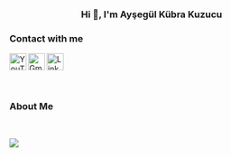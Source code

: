 <h3 align="center">Hi 👋, I'm Ayşegül Kübra Kuzucu </h3>

### Contact with me
[<img align="center" alt="LinkedIn" width="30px" src="https://www.vectorlogo.zone/logos/linkedin/linkedin-icon.svg" />][linkedin]
[<img align="left" alt="YouTube" width="30px" src="https://www.vectorlogo.zone/logos/youtube/youtube-ar21.svg" />][youtube]
[<img align="left" alt="Gmail" width="30px" src="https://www.vectorlogo.zone/logos/gmail/gmail-icon.svg">][email]



<br/>

 ### About Me
<img style='margin-top:30px' src="https://github-readme-stats.vercel.app/api?username=AbdullahOztuurkk&show_icons=true">

<!--
LINKS
-->
[youtube]:  https://www.youtube.com/channel/UCcqJsmf2GfTYKzqr9tqyGqA/videos
[email]:    mailto:aysegulk.kuzucu@gmail.com
[linkedin]: https://www.linkedin.com/in/aysegulkkuzucu/
[nonask]:   https://github.com/nonAsk-Startup
